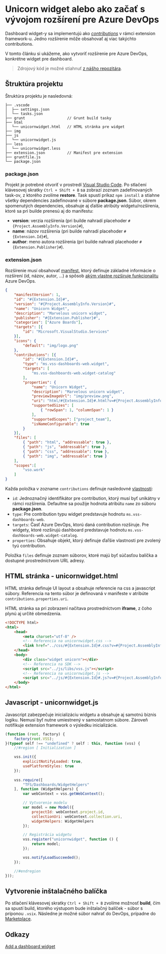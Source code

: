 # Unicorn widget alebo ako začať s vývojom rozšírení pre Azure DevOps

Dashboard widget-y sa implementujú ako *[contributions](https://learn.microsoft.com/en-us/azure/devops/extend/develop/contributions-overview?view=azure-devops)* v rámci extension framework-u. Jedno rozšírenie môže obsahovať aj viac takýchto contributions. 

V tomto článku si ukážeme, ako vytvoriť rozšírenie pre Azure DevOps, konkrétne widget pre dashboard.

> Zdrojový kód je možné stiahnuť [z nášho repozitára](https://github.com/slovanet/azure-devops-unicornwidget).


## Štruktúra projektu

Štruktúra projektu je nasledovná:

```
├── .vscode
│  ├── settings.json
│  └── tasks.json
├── grunt                   // Grunt build tasky 
├── html
│  └── unicornwidget.html   // HTML stránka pre widget
├── img
├── js
│  └── unicornwidget.js
├── less
│  └── unicornwidget.less
├── extension.json          // Manifest pre extension
├── gruntfile.js
└── package.json
```


### package.json

Projekt je potrebné otvoriť v prostredí [Visual Studio Code](https://code.visualstudio.com/download). Po stlačení klávesovej skratky `Ctrl + Shift + B` sa zobrazí zoznam zadefinovaných task-ov, z ktorého zvolíme **restore**. Task spustí príkaz `npm install` a stiahne všetky dependencies zadefinované v súbore **package.json**. Súbor, okrem spomenutých dependencies, obsahuje aj ďalšie atribúty widgetu/rozšírenia, ktoré sa pri builde prenesú aj do manifestu:

* **version**: verzia rozšírenia (pri builde nahradí placehoder `#{Project.AssemblyInfo.Version}#`),
* **name**: názov rozšírenia (pri builde nahradí placehoder `#{Extension.Id}#`),
* **author**: meno autora rozšírenia (pri builde nahradí placehoder `#{Extension.Publisher}#`).


### extension.json 

Rozšírenie musí obsahovať [manifest](https://learn.microsoft.com/en-us/azure/devops/extend/develop/manifest?view=azure-devops), ktorý definuje základné informácie o rozšírení (id, názov, autor, ...) a spôsob [akým vlastne rozširuje funkcionalitu](https://learn.microsoft.com/en-us/azure/devops/extend/reference/targets/overview?view=azure-devops)  Azure DevOps.

```json
{
    "manifestVersion": 1,
    "id": "#{Extension.Id}#",
    "version": "#{Project.AssemblyInfo.Version}#",
    "name": "Unicorn Widget",
    "description": "Marvelous unicorn widget",
    "publisher": "#{Extension.Publisher}#",
    "categories": ["Azure Boards"],
    "targets": [{
        "id": "Microsoft.VisualStudio.Services"
    }],
    "icons": {
        "default": "img/logo.png"
    },
    "contributions": [{
        "id": "#{Extension.Id}#",
        "type": "ms.vss-dashboards-web.widget",
        "targets": [
            "ms.vss-dashboards-web.widget-catalog"
        ],
        "properties": {
            "name": "Unicorn Widget",
            "description": "Marvelous unicorn widget",
            "previewImageUrl": "img/preview.png",                            
            "uri": "html/#{Extension.Id}#.html?v=#{Project.AssemblyInfo.Version}#",
            "supportedSizes": [
                { "rowSpan": 1, "columnSpan": 1 }
            ],
            "supportedScopes": ["project_team"],
            "isNameConfigurable": true
        }
    }],
    "files": [
        { "path": "html", "addressable": true },
        { "path": "js", "addressable": true },
        { "path": "css", "addressable": true },
        { "path": "img", "addressable": true }
    ],
    "scopes":[
        "vso.work"
    ]
}
```

Každa položka v zozname `contributions` definuje nasledovné [vlastnosti](https://learn.microsoft.com/en-us/azure/devops/extend/develop/manifest?view=azure-devops#contributions):

* `id`: Jednoznačný identifikátor pre contribution, ktorý musí byť unikátny v rámci rozšírenia. Defaultne sa použije hodnota atribútu `name` zo súboru **package.json**.
* `type`: Pre contribution typu widget predstavuje hodnotu `ms.vss-dashboards-web`.
* `targets`: Časť Azure DevOps, ktorú daná contribution rozširuje. Pre widgety, ktoré rozširujú dashboard predstavuje hodnotu `ms.vss-dashboards-web.widget-catalog`.
* `properties`: Obsahuje objekt, ktorý definuje ďaľšie vlastnosti pre zvolený tyú contribution.

Položka `files` definuje zoznam súborov, ktoré majú byť súčasťou balíčka a dostupné prostredníctvom URL adresy.


## HTML stránka - unicornwidget.html

HTML stránka definuje UI layout a obsahuje referencie na css a javascript súbory. Referencia na tento súbor je definovaná v manifeste v atribúte `contributions.properties.uri`.

HTML stránka sa pri zobrazení načítava prostredníctvom **iframe**, z čoho plynú aj určité obmedzenia.

```html
<!DOCTYPE html>
<html>
    <head>
        <meta charset="utf-8" />
        <!-- Referencia na unicornwidget.css -->
        <link href="../css/#{Extension.Id}#.css?v=#{Project.AssemblyInfo.Version}#" rel="stylesheet" type="text/css" />
    </head>
    <body>
        <div class="widget unicorn"></div>
        <!-- Referencia na SDK -->
        <script src="../js/libs/vss.js"></script>
        <!-- Referencia na unicornwidget.js -->
        <script src="../js/#{Extension.Id}#.js?v=#{Project.AssemblyInfo.Version}#"></script>
    </body>
</html>
```

## Javascript - unicornwidget.js

Javascript zabezpečuje inicializáciu widgetu a obsahuje aj samotnú biznis logiku. Nemusí byť nutne umiestnený v samostatnom súbore. Zároveň notifikuje extension framework o výsledku inicializácie. 

```js
(function (root, factory) {
    factory(root.VSS);
}(typeof self !== "undefined" ? self : this, function (vss) {
    //#region [ Initialization ]

    vss.init({                        
        explicitNotifyLoaded: true,
        usePlatformStyles: true
    });
    
    vss.require([
        "TFS/Dashboards/WidgetHelpers"
    ], function (WidgetHelpers) {
        var webContext = vss.getWebContext();

        // Vytvorenie modelu
        var model = new Model({
            projectId: webContext.project.id,
            collectionUri: webContext.collection.uri,
            widgetHelpers: WidgetHelpers
        });

        // Registrácia widgetu
        vss.register("unicornwidget", function () {
            return model;
        });

        vss.notifyLoadSucceeded();
    });

    //#endregion
}));
```


## Vytvorenie inštalačného balíčka

Po stlačení klávesovej skratky `Ctrl + Shift + B` zvolíme možnosť **build**, čím sa spustí build, ktorého výstupom bude inštalačný balíček - súbor s príponou `.vsix`. Následne je možné súbor nahrať do DevOps, prípadne do [Marketplace](https://marketplace.visualstudio.com/manage/createpublisher).


## Odkazy

[Add a dashboard widget](https://learn.microsoft.com/en-us/azure/devops/extend/develop/add-dashboard-widget?view=azure-devops)